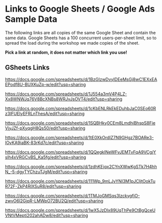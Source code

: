 # Links to Google Sheets / Google Ads Sample Data

The following links are all copies of the same Google Sheet and contain the same data. Google Sheets has a 100 concurrent users-per-sheet limit, so to spread the load during the workshop we made copies of the sheet.

**Pick a link at random, it does not matter which link you use!**

## GSheets Links

https://docs.google.com/spreadsheets/d/1BzGIzwDvyIDEeMsGj8wC1EXxEAEPodf8U-BUXKuZp-w/edit?usp=sharing

https://docs.google.com/spreadsheets/d/1J554a3mV4P4LZ-Xx8WNWJq76V8BcXNBs8WRJvJsOVT4/edit?usp=sharing

https://docs.google.com/spreadsheets/d/1cKbENLRkEkEDuhbJaC0SEo60Rz3lFUEIyEFRLnThesA/edit?usp=sharing

https://docs.google.com/spreadsheets/d/1SQBHky0CEm8LmdhjBhspS8FieVjyJZf-pXyqgH8Qs50/edit?usp=sharing

https://docs.google.com/spreadsheets/d/1tE0XkOrdIZ7N9GHgz7BOARe3-lOvKA9iaBK-83rKd7c/edit?usp=sharing

https://docs.google.com/spreadsheets/d/1QQegkINeWFvJEMTvFqA9VCgjYsIh4xVRGCvBS_Ka5fg/edit?usp=sharing

https://docs.google.com/spreadsheets/d/1zdhKEjqx2CYnXWwKgSTk7H4hhN_-5-dgyTYChzuTJgM/edit?usp=sharing

https://docs.google.com/spreadsheets/d/111Wp_9mLJvYNI3M1pJCljtOokTuR72F-ZkP4RIXSuR8/edit?usp=sharing

https://docs.google.com/spreadsheets/d/1TMJoGMSqs3lzckygfjO-zwvO6l2GjpR-LMWpO72BU2Q/edit?usp=sharing

https://docs.google.com/spreadsheets/d/1wX5JzDlx89UqThPe9CtBgQceUVNtVMepti202ahADw8/edit?usp=sharing

